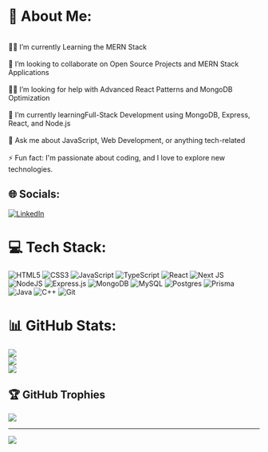 # 💫 About Me:
<br>👨‍💻 I’m currently Learning the MERN Stack<br><br>🤝 I’m looking to collaborate on  Open Source Projects and MERN Stack Applications<br><br>👨‍🏫 I’m looking for help with  Advanced React Patterns and MongoDB Optimization<br><br>🚀 I’m currently learningFull-Stack Development using MongoDB, Express, React, and Node.js<br><br>💬 Ask me about  JavaScript, Web Development, or anything tech-related<br><br>⚡ Fun fact: I'm passionate about coding, and I love to explore new technologies.<br>


## 🌐 Socials:
[![LinkedIn](https://img.shields.io/badge/LinkedIn-%230077B5.svg?logo=linkedin&logoColor=white)](https://www.linkedin.com/in/mohsin-dodhiya-b9b650268/) 

# 💻 Tech Stack:
![HTML5](https://img.shields.io/badge/html5-%23E34F26.svg?style=for-the-badge&logo=html5&logoColor=white)
![CSS3](https://img.shields.io/badge/css3-%231572B6.svg?style=for-the-badge&logo=css3&logoColor=white)
![JavaScript](https://img.shields.io/badge/javascript-%23323330.svg?style=for-the-badge&logo=javascript&logoColor=%23F7DF1E)
![TypeScript](https://img.shields.io/badge/typescript-%23007ACC.svg?style=for-the-badge&logo=typescript&logoColor=white)
![React](https://img.shields.io/badge/react-%2320232a.svg?style=for-the-badge&logo=react&logoColor=%2361DAFB)
![Next JS](https://img.shields.io/badge/Next-black?style=for-the-badge&logo=next.js&logoColor=white)
![NodeJS](https://img.shields.io/badge/node.js-6DA55F?style=for-the-badge&logo=node.js&logoColor=white)
![Express.js](https://img.shields.io/badge/express.js-%23404d59.svg?style=for-the-badge&logo=express&logoColor=%2361DAFB)
![MongoDB](https://img.shields.io/badge/MongoDB-%234ea94b.svg?style=for-the-badge&logo=mongodb&logoColor=white)
![MySQL](https://img.shields.io/badge/mysql-4479A1.svg?style=for-the-badge&logo=mysql&logoColor=white)
![Postgres](https://img.shields.io/badge/postgres-%23316192.svg?style=for-the-badge&logo=postgresql&logoColor=white)
![Prisma](https://img.shields.io/badge/Prisma-3982CE?style=for-the-badge&logo=Prisma&logoColor=white)
![Java](https://img.shields.io/badge/java-%23ED8B00.svg?style=for-the-badge&logo=openjdk&logoColor=white)
![C++](https://img.shields.io/badge/c++-%2300599C.svg?style=for-the-badge&logo=c%2B%2B&logoColor=white)
![Git](https://img.shields.io/badge/git-%23F05033.svg?style=for-the-badge&logo=git&logoColor=white)

# 📊 GitHub Stats:
![](https://github-readme-stats.vercel.app/api?username=MohsinDodhiya&theme=merko&hide_border=false&include_all_commits=false&count_private=false)<br/>
![](https://github-readme-streak-stats.herokuapp.com/?user=MohsinDodhiya&theme=merko&hide_border=false)<br/>
![](https://github-readme-stats.vercel.app/api/top-langs/?username=MohsinDodhiya&theme=merko&hide_border=false&include_all_commits=false&count_private=false&layout=compact)

## 🏆 GitHub Trophies
![](https://github-profile-trophy.vercel.app/?username=MohsinDodhiya&theme=onedark&no-frame=false&no-bg=true&margin-w=4)

---
[![](https://visitcount.itsvg.in/api?id=MohsinDodhiya&icon=2&color=0)](https://visitcount.itsvg.in)

<!-- Proudly created with GPRM ( https://gprm.itsvg.in ) -->
